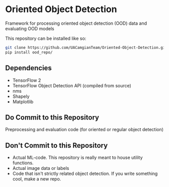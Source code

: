 # Oriented Object Detection

Framework for processing oriented object detection (OOD) data and evaluating OOD models

This repository can be installed like so:
```bash
git clone https://github.com/UACamgianTeam/Oriented-Object-Detection.git ood_repo/
pip install ood_repo/
```

## Dependencies
- TensorFlow 2
- TensorFlow Object Detection API (compiled from source)
- nms
- Shapely
- Matplotlib

## Do Commit to this Repository
Preprocessing and evaluation code (for oriented or regular object detection)

## Don't Commit to this Repository
- Actual ML-code. This repository is really meant to house utility functions.
- Actual image data or labels
- Code that isn't strictly related object detection. If you write something cool, make a new repo.

